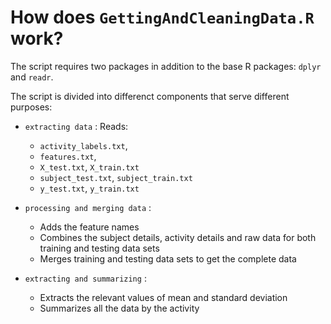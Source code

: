# How does `GettingAndCleaningData.R` work?

The script requires two packages in addition to the base R packages: `dplyr` and `readr`.

The script is divided into differenct components that serve different purposes:

* `extracting data` : Reads:
  - `activity_labels.txt`, 
  - `features.txt`,
  - `X_test.txt`, `X_train.txt` 
  - `subject_test.txt`, `subject_train.txt` 
  - `y_test.txt`, `y_train.txt` 

* `processing and merging data` :
  - Adds the feature names
  - Combines the subject details, activity details and raw data for both training and testing data sets
  - Merges training and testing data sets to get the complete data

* `extracting and summarizing` :
  - Extracts the relevant values of mean and standard deviation
  - Summarizes all the data by the activity


